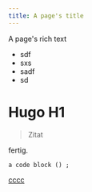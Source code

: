 ```yaml
---
title: A page's title
---
```

A page's rich text

* sdf
* sxs
* sadf
* sd

# Hugo H1

> Zitat

fertig.

```
a code block () ;
```

[cccc](google.com)